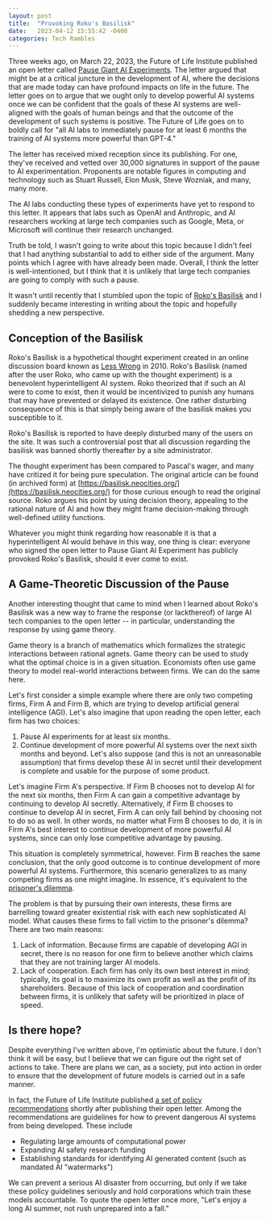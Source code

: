 ```yaml
---
layout: post
title:  "Provoking Roko's Basilisk"
date:   2023-04-12 15:55:42 -0400
categories: Tech Rambles
---
```


Three weeks ago, on March 22, 2023, the Future of Life Institute published an open letter called [Pause Giant AI Experiments](https://futureoflife.org/open-letter/pause-giant-ai-experiments/). The letter argued that might be at a critical juncture in the development of AI, where the decisions that are made today can have profound impacts on life in the future. The letter goes on to argue that we ought only to develop powerful AI systems once we can be confident that the goals of these AI systems are well-aligned with the goals of human beings and that the outcome of the development of such systems is positive. The Future of Life goes on to boldly call for "all AI labs to immediately pause for at least 6 months the training of AI systems more powerful than GPT-4."

The letter has received mixed reception since its publishing. For one, they've received and vetted over 30,000 signatures in support of the pause to AI experimentation. Proponents are notable figures in computing and technology such as Stuart Russell, Elon Musk, Steve Wozniak, and many, many more.

The AI labs conducting these types of experiments have yet to respond to this letter. It appears that labs such as OpenAI and Anthropic, and AI researchers working at large tech companies such as Google, Meta, or Microsoft will continue their research unchanged.

Truth be told, I wasn't going to write about this topic because I didn't feel that I had anything substantial to add to either side of the argument. Many points which I agree with have already been made. Overall, I think the letter is well-intentioned, but I think that it is unlikely that large tech companies are going to comply with such a pause.

It wasn't until recently that I stumbled upon the topic of [Roko's Basilisk](https://en.wikipedia.org/wiki/Roko%27s_basilisk) and I suddenly became interesting in writing about the topic and hopefully shedding a new perspective.

## Conception of the Basilisk
Roko's Basilisk is a hypothetical thought experiment created in an online discussion board known as [Less Wrong](https://www.lesswrong.com/) in 2010. Roko's Basilisk (named after the user Roko, who came up with the thought experiment) is a benevolent hyperintelligent AI system. Roko theorized that if such an AI were to come to exist, then it would be incentivized to punish any humans that may have prevented or delayed its existence. One rather disturbing consequence of this is that simply being aware of the basilisk makes you susceptible to it.

Roko's Basilisk is reported to have deeply disturbed many of the users on the site. It was such a controversial post that all discussion regarding the basilisk was banned shortly thereafter by a site administrator.

The thought experiment has been compared to Pascal's wager, and many have critized it for being pure speculation. The original article can be found (in archived form) at [https://basilisk.neocities.org/](https://basilisk.neocities.org/) for those curious enough to read the original source. Roko argues his point by using decision theory, appealing to the rational nature of AI and how they might frame decision-making through well-defined utility functions.

Whatever you might think regarding how reasonable it is that a hyperintelligent AI would behave in this way, one thing is clear: everyone who signed the open letter to Pause Giant AI Experiment has publicly provoked Roko's Basilisk, should it ever come to exist.

## A Game-Theoretic Discussion of the Pause
Another interesting thought that came to mind when I learned about Roko's Basilisk was a new way to frame the response (or lackthereof) of large AI tech companies to the open letter -- in particular, understanding the response by using game theory.

Game theory is a branch of mathematics which formalizes the strategic interactions between rational agnets. Game theory can be used to study what the optimal choice is in a given situation. Economists often use game theory to model real-world interactions between firms. We can do the same here.

Let's first consider a simple example where there are only two competing firms, Firm A and Firm B, which are trying to develop artificial general intelligence (AGI). Let's also imagine that upon reading the open letter, each firm has two choices:
1. Pause AI experiments for at least six months.
2. Continue development of more powerful AI systems over the next sixth months and beyond.
Let's also suppose (and this is not an unreasonable assumption) that firms develop these AI in secret until their development is complete and usable for the purpose of some product.

Let's imagine Firm A's perspective. If Firm B chooses not to develop AI for the next six months, then Firm A can gain a competitive advantage by continuing to develop AI secretly. Alternatively, if Firm B chooses to continue to develop AI in secret, Firm A can only fall behind by choosing not to do so as well. In other words, no matter what Firm B chooses to do, it is in Firm A's best interest to continue development of more powerful AI systems, since can only lose competitive advantage by pausing.

This situation is completely symmetrical, however. Firm B reaches the same conclusion, that the only good outcome is to continue development of more powerful AI systems. Furthermore, this scenario generalizes to as many competing firms as one might imagine. In essence, it's equivalent to the [prisoner's dilemma](https://en.wikipedia.org/wiki/Prisoner%27s_dilemma).

The problem is that by pursuing their own interests, these firms are barrelling toward greater existential risk with each new sophisticated AI model. What causes these firms to fall victim to the prisoner's dilemma? There are two main reasons:
1. Lack of information. Because firms are capable of developing AGI in secret, there is no reason for one firm to believe another which claims that they are not training larger AI models.
2. Lack of cooperation. Each firm has only its own best interest in mind; typically, its goal is to maximize its own profit as well as the profit of its shareholders. Because of this lack of cooperation and coordination between firms, it is unlikely that safety will be prioritized in place of speed.

## Is there hope?
Despite everything I've written above, I'm optimistic about the future. I don't think it will be easy, but I believe that we can figure out the right set of actions to take. There are plans we can, as a society, put into action in order to ensure that the development of future models is carried out in a safe manner.

In fact, the Future of Life Institute published [a set of policy recommendations](https://futureoflife.org/wp-content/uploads/2023/04/FLI_Policymaking_In_The_Pause.pdf) shortly after publishing their open letter. Among the recommendations are guidelines for how to prevent dangerous AI systems from being developed. These include
- Regulating large amounts of computational power
- Expanding AI safety research funding
- Establishing standards for identifying AI generated content (such as mandated AI "watermarks")

We can prevent a serious AI disaster from occurring, but only if we take these policy guidelines seriously and hold corporations which train these models accountable. To quote the open letter once more, "Let's enjoy a long AI summer, not rush unprepared into a fall."
